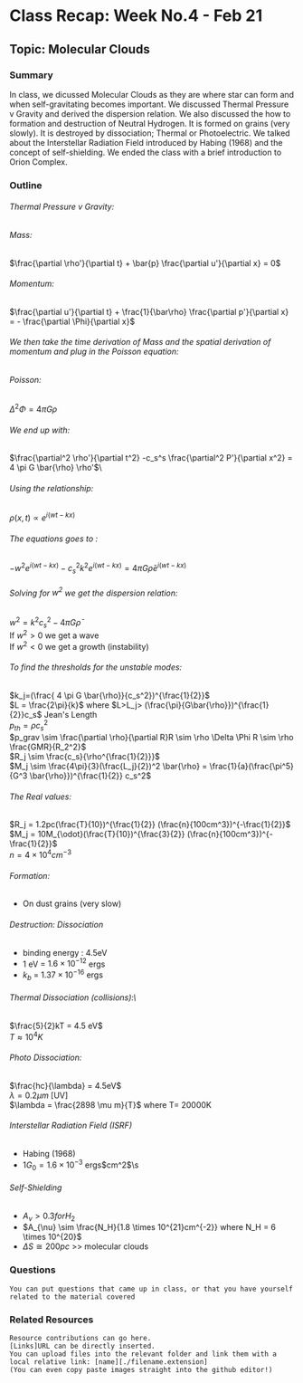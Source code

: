 
# Class Recap: Week No.4 - Feb 21
## Topic: Molecular Clouds

### Summary
In class, we dicussed Molecular Clouds as they are where star can form and when self-gravitating becomes important. We discussed Thermal Pressure v Gravity and derived the dispersion relation. We also discussed the how to formation and destruction of Neutral Hydrogen. It is formed on grains (very slowly). It is destroyed by dissociation; Thermal or Photoelectric. We talked about the Interstellar Radiation Field introduced by Habing (1968) and the concept of self-shielding. We ended the class with a brief introduction to Orion Complex.

### Outline 

###### Thermal Pressure v Gravity:
###### Mass:
$\frac{\partial \rho'}{\partial t} + \bar{p} \frac{\partial u'}{\partial x} = 0$
###### Momentum:
$\frac{\partial u'}{\partial t} + \frac{1}{\bar\rho} \frac{\partial p'}{\partial x} = - \frac{\partial \Phi}{\partial x}$

###### We then take the time derivation of Mass and the spatial derivation of momentum and plug in the Poisson equation:
###### Poisson:
$\Delta^2 \Phi = 4\pi G \rho$ 

###### We end up with:
$\frac{\partial^2 \rho'}{\partial t^2} -c_s^s \frac{\partial^2 P'}{\partial x^2} = 4 \pi G \bar{\rho} \rho'$\
###### Using the relationship:
$\rho (x,t) \propto e^{i(wt-kx)}$ 
###### The equations goes to :
$-w^2 e^{i(wt-kx)} - c_s^2 k^2 e^{i(wt-kx)} = 4 \pi G \bar{\rho}e^{i(wt-kx)}$ 
###### Solving for $w^2$ we get the dispersion relation:
$w^2 = k^2c_s^2 - 4 \pi G \bar{\rho}$\
If $w^2>0$ we get a wave\
If $w^2<0$ we get a growth (instability) 

###### To find the thresholds for the unstable modes:
$k_j=(\frac{ 4 \pi G \bar{\rho}}{c_s^2})^{\frac{1}{2}}$  \
$L = \frac{2\pi}{k}$ where $L>L_j> (\frac{\pi}{G\bar{\rho}})^{\frac{1}{2}}c_s$  Jean's Length \
$p_{th} = \rho c_s^2$ \
$p_grav \sim \frac{\partial \rho}{\partial R}R \sim \rho \Delta \Phi R \sim \rho \frac{GMR}{R_2^2}$ \
$R_j \sim \frac{c_s}{\rho^{\frac{1}{2}}}$ \
$M_j \sim  \frac{4\pi}{3}(\frac{L_j}{2})^2 \bar{\rho} = \frac{1}{a}(\frac{\pi^5}{G^3 \bar{\rho}})^{\frac{1}{2}} c_s^2$ 

###### The Real values:
$R_j = 1.2pc(\frac{T}{10})^{\frac{1}{2}} (\frac{n}{100cm^3})^{-\frac{1}{2}}$ \
$M_j = 10M_{\odot}(\frac{T}{10})^{\frac{3}{2}} (\frac{n}{100cm^3})^{-\frac{1}{2}}$ \
$n =4 \times 10^4 cm^{-3}$ 

###### Formation:
* On dust grains (very slow)

###### Destruction: Dissociation
* binding energy : 4.5eV
* 1 eV = $1.6 \times 10^{-12}$ ergs
* $k_b$ = $1.37 \times 10^{-16}$ ergs
###### Thermal Dissociation (collisions):\
$\frac{5}{2}kT = 4.5 eV$\
$T \approx 10^4 K$
###### Photo Dissociation:
$\frac{hc}{\lambda} = 4.5eV$ \
$\lambda = 0.2 \mu m$ [UV] \
$\lambda = \frac{2898 \mu m}{T}$  where T= 20000K
###### Interstellar Radiation Field (ISRF)
* Habing (1968)
* $1G_0 = 1.6 \times 10^{-3}$ ergs\$cm^2$\s
###### Self-Shielding
* $A_{\nu} > 0.3 for H_2$
* $A_{\nu} \sim \frac{N_H}{1.8 \times 10^{21}cm^{-2}} where N_H = 6 \times 10^{20}$
* $\Delta S \cong 200pc$ >> molecular clouds








### Questions 
```
You can put questions that came up in class, or that you have yourself related to the material covered
```

### Related Resources
```
Resource contributions can go here.  
[Links]URL can be directly inserted.
You can upload files into the relevant folder and link them with a local relative link: [name][./filename.extension]
(You can even copy paste images straight into the github editor!)
```

